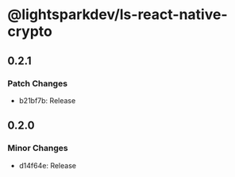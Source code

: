 # @lightsparkdev/ls-react-native-crypto

## 0.2.1

### Patch Changes

- b21bf7b: Release

## 0.2.0

### Minor Changes

- d14f64e: Release
